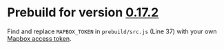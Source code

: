 # Prebuild for version [0.17.2](https://github.com/sgelb/mapline/releases/tag/v0.17.2)

Find and replace `MAPBOX_TOKEN` in `prebuild/src.js` (Line 37)
with your own [Mapbox access token](https://www.mapbox.com/help/create-api-access-token/).
